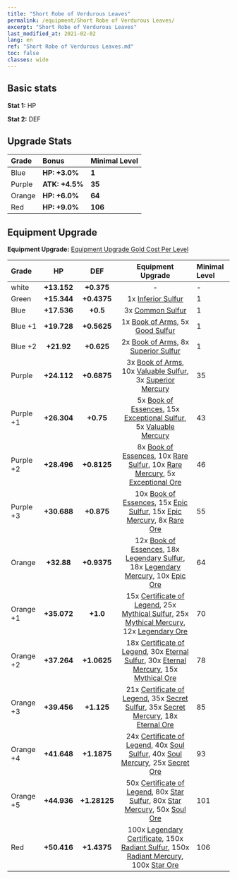```yaml
---
title: "Short Robe of Verdurous Leaves"
permalink: /equipment/Short Robe of Verdurous Leaves/
excerpt: "Short Robe of Verdurous Leaves"
last_modified_at: 2021-02-02
lang: en
ref: "Short Robe of Verdurous Leaves.md"
toc: false
classes: wide
---
```


## Basic stats
 **Stat 1:** HP

 **Stat 2:** DEF

## Upgrade Stats

  |     Grade    |   Bonus | Minimal Level | 
  |:-------------|:--------|:--------------| 
  | Blue | **HP: +3.0%** | **1** | 
  | Purple | **ATK: +4.5%** | **35** | 
  | Orange | **HP: +6.0%** | **64** | 
  | Red | **HP: +9.0%** | **106** | 


## Equipment Upgrade
 **Equipment Upgrade:** [Equipment Upgrade Gold Cost Per Level](/equipment/EquipmentUpgradeCostPerLevel/) 

  |          Grade      | HP | DEF | Equipment Upgrade | Minimal Level |
  |:--------------------|:---------:|:---------:|:----------------:|:--------------|
  | white | **+13.152** | **+0.375** | - | - |
  | Green | **+15.344** | **+0.4375** | 1x [ Inferior Sulfur](/Items/mat_40/) | 1 |
  | Blue | **+17.536** | **+0.5** | 3x [ Common Sulfur](/Items/mat_79/) | 1 |
  | Blue +1 | **+19.728** | **+0.5625** | 1x [ Book of Arms](/Items/mat_32/), 5x [ Good Sulfur](/Items/mat_92/) | 1 |
  | Blue +2 | **+21.92** | **+0.625** | 2x [ Book of Arms](/Items/mat_71/), 8x [ Superior Sulfur](/Items/mat_30/) | 1 |
  | Purple | **+24.112** | **+0.6875** | 3x [ Book of Arms](/Items/mat_6/), 10x [ Valuable Sulfur](/Items/mat_66/), 3x [ Superior Mercury](/Items/mat_15/) | 35 |
  | Purple +1 | **+26.304** | **+0.75** | 5x [ Book of Essences](/Items/mat_44/), 15x [ Exceptional Sulfur](/Items/mat_1/), 5x [ Valuable Mercury](/Items/mat_58/) | 43 |
  | Purple +2 | **+28.496** | **+0.8125** | 8x [ Book of Essences](/Items/mat_84/), 10x [ Rare Sulfur](/Items/mat_46/), 10x [ Rare Mercury](/Items/mat_29/), 5x [ Exceptional Ore](/Items/mat_67/) | 46 |
  | Purple +3 | **+30.688** | **+0.875** | 10x [ Book of Essences](/Items/mat_20/), 15x [ Epic Sulfur](/Items/mat_83/), 15x [ Epic Mercury](/Items/mat_70/), 8x [ Rare Ore](/Items/mat_2/) | 55 |
  | Orange | **+32.88** | **+0.9375** | 12x [ Book of Essences](/Items/mat_60/), 18x [ Legendary Sulfur](/Items/mat_18/), 18x [ Legendary Mercury](/Items/mat_3/), 10x [ Epic Ore](/Items/mat_42/) | 64 |
  | Orange +1 | **+35.072** | **+1.0** | 15x [ Certificate of Legend](/Items/mat_96/), 25x [ Mythical Sulfur](/Items/mat_35/), 25x [ Mythical Mercury](/Items/mat_50/), 12x [ Legendary Ore](/Items/mat_81/) | 70 |
  | Orange +2 | **+37.264** | **+1.0625** | 18x [ Certificate of Legend](/Items/mat_25/), 30x [ Eternal Sulfur](/Items/mat_97/), 30x [ Eternal Mercury](/Items/mat_62/), 15x [ Mythical Ore](/Items/mat_23/) | 78 |
  | Orange +3 | **+39.456** | **+1.125** | 21x [ Certificate of Legend](/Items/mat_38/), 35x [ Secret Sulfur](/Items/mat_7/), 35x [ Secret Mercury](/Items/mat_22/), 18x [ Eternal Ore](/Items/mat_36/) | 85 |
  | Orange +4 | **+41.648** | **+1.1875** | 24x [ Certificate of Legend](/Items/mat_100/), 40x [ Soul Sulfur](/Items/mat_73/), 40x [ Soul Mercury](/Items/mat_34/), 25x [ Secret Ore](/Items/mat_99/) | 93 |
  | Orange +5 | **+44.936** | **+1.28125** | 50x [ Certificate of Legend](/Items/mat_11/), 80x [ Star Sulfur](/Items/mat_101/), 80x [ Star Mercury](/Items/mat_98/), 50x [ Soul Ore](/Items/mat_8/) | 101 |
  | Red | **+50.416** | **+1.4375** | 100x [ Legendary Certificate](/Items/mat_76/), 150x [ Radiant Sulfur](/Items/mat_10/), 150x [ Radiant Mercury](/Items/mat_24/), 100x [ Star Ore](/Items/mat_72/) | 106 |


